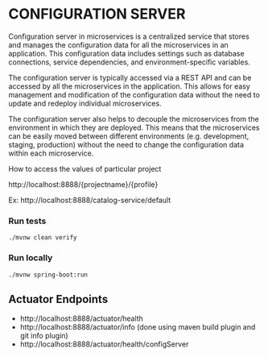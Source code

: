 # CONFIGURATION SERVER

Configuration server in microservices is a centralized service that stores and manages the configuration data for all the microservices in an application. This configuration data includes settings such as database connections, service dependencies, and environment-specific variables.

The configuration server is typically accessed via a REST API and can be accessed by all the microservices in the application. This allows for easy management and modification of the configuration data without the need to update and redeploy individual microservices.

The configuration server also helps to decouple the microservices from the environment in which they are deployed. This means that the microservices can be easily moved between different environments (e.g. development, staging, production) without the need to change the configuration data within each microservice.

How to access the values of particular project

http://localhost:8888/{projectname}/{profile}
 
Ex: http://localhost:8888/catalog-service/default


### Run tests

```shell
./mvnw clean verify
```

### Run locally

```shell
./mvnw spring-boot:run
```

## Actuator Endpoints
 - http://localhost:8888/actuator/health
 - http://localhost:8888/actuator/info (done using maven build plugin and git info plugin)
 - http://localhost:8888/actuator/health/configServer
